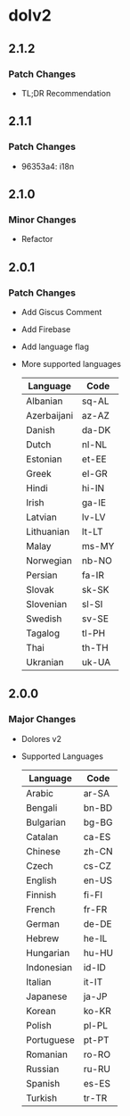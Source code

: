 # dolv2

## 2.1.2

### Patch Changes

- TL;DR Recommendation

## 2.1.1

### Patch Changes

- 96353a4: i18n

## 2.1.0

### Minor Changes

- Refactor

## 2.0.1

### Patch Changes

- Add Giscus Comment
- Add Firebase
- Add language flag
- More supported languages

  | Language    | Code  |
  | ----------- | ----- |
  | Albanian    | sq-AL |
  | Azerbaijani | az-AZ |
  | Danish      | da-DK |
  | Dutch       | nl-NL |
  | Estonian    | et-EE |
  | Greek       | el-GR |
  | Hindi       | hi-IN |
  | Irish       | ga-IE |
  | Latvian     | lv-LV |
  | Lithuanian  | lt-LT |
  | Malay       | ms-MY |
  | Norwegian   | nb-NO |
  | Persian     | fa-IR |
  | Slovak      | sk-SK |
  | Slovenian   | sl-SI |
  | Swedish     | sv-SE |
  | Tagalog     | tl-PH |
  | Thai        | th-TH |
  | Ukranian    | uk-UA |

## 2.0.0

### Major Changes

- Dolores v2
- Supported Languages

  | Language   | Code  |
  | ---------- | ----- |
  | Arabic     | ar-SA |
  | Bengali    | bn-BD |
  | Bulgarian  | bg-BG |
  | Catalan    | ca-ES |
  | Chinese    | zh-CN |
  | Czech      | cs-CZ |
  | English    | en-US |
  | Finnish    | fi-FI |
  | French     | fr-FR |
  | German     | de-DE |
  | Hebrew     | he-IL |
  | Hungarian  | hu-HU |
  | Indonesian | id-ID |
  | Italian    | it-IT |
  | Japanese   | ja-JP |
  | Korean     | ko-KR |
  | Polish     | pl-PL |
  | Portuguese | pt-PT |
  | Romanian   | ro-RO |
  | Russian    | ru-RU |
  | Spanish    | es-ES |
  | Turkish    | tr-TR |
